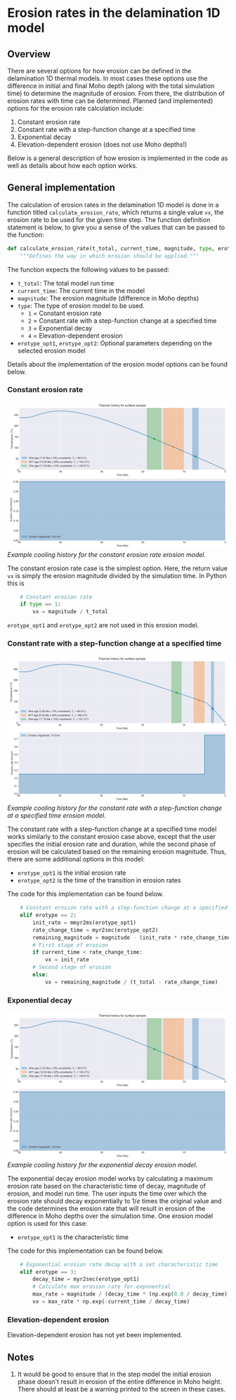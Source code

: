 # Erosion rates in the delamination 1D model

## Overview

There are several options for how erosion can be defined in the delamination 1D thermal models. In most cases these options use the difference in initial and final Moho depth (along with the total simulation time) to determine the magnitude of erosion. From there, the distribution of erosion rates with time can be determined. Planned (and implemented) options for the erosion rate calculation include:

1. Constant erosion rate
2. Constant rate with a step-function change at a specified time
3. Exponential decay
4. Elevation-dependent erosion (does not use Moho depths!)

Below is a general description of how erosion is implemented in the code as well as details about how each option works.

## General implementation

The calculation of erosion rates in the delamination 1D model is done in a function titled `calculate_erosion_rate`, which returns a single value `vx`, the erosion rate to be used for the given time step. The function definition statement is below, to give you a sense of the values that can be passed to the function:

```python
def calculate_erosion_rate(t_total, current_time, magnitude, type, erotype_opt1, erotype_opt2):
    """Defines the way in which erosion should be applied."""
```

The function expects the following values to be passed:

- `t_total`: The total model run time
- `current_time`: The current time in the model
- `magnitude`: The erosion magnitude (difference in Moho depths)
- `type`: The type of erosion model to be used.
  - `1` = Constant erosion rate
  - `2` = Constant rate with a step-function change at a specified time
  - `3` = Exponential decay
  - `4` = Elevation-dependent erosion
- `erotype_opt1`, `erotype_opt2`: Optional parameters depending on the selected erosion model

Details about the implementation of the erosion model options can be found below.

### Constant erosion rate

![Constant erosion rate model example](../png/cooling_hist_erotype1.png)<br/>
*Example cooling history for the constant erosion rate erosion model.*

The constant erosion rate case is the simplest option. Here, the return value `vx` is simply the erosion magnitude divided by the simulation time. In Python this is

```python
    # Constant erosion rate
    if type == 1:
        vx = magnitude / t_total
```

`erotype_opt1` and `erotype_opt2` are not used in this erosion model.

### Constant rate with a step-function change at a specified time

![Step-function change in erosion rate model example](../png/cooling_hist_erotype2.png)<br/>
*Example cooling history for the constant rate with a step-function change at a specified time erosion model.*

The constant rate with a step-function change at a specified time model works similarly to the constant erosion case above, except that the user specifies the initial erosion rate and duration, while the second phase of erosion will be calculated based on the remaining erosion magnitude. Thus, there are some additional options in this model:

- `erotype_opt1` is the initial erosion rate
- `erotype_opt2` is the time of the transition in erosion rates

The code for this implementation can be found below.

```python
    # Constant erosion rate with a step-function change at a specified time
    elif erotype == 2:
        init_rate = mmyr2ms(erotype_opt1)
        rate_change_time = myr2sec(erotype_opt2)
        remaining_magnitude = magnitude - (init_rate * rate_change_time)
        # First stage of erosion
        if current_time < rate_change_time:
            vx = init_rate
        # Second stage of erosion
        else:
            vx = remaining_magnitude / (t_total - rate_change_time)
```

### Exponential decay

![Exponential decay in erosion rate model example](../png/cooling_hist_erotype1.png)<br/>
*Example cooling history for the exponential decay erosion model.*

The exponential decay erosion model works by calculating a maximum erosion rate based on the characteristic time of decay, magnitude of erosion, and model run time. The user inputs the time over which the erosion rate should decay exponentially to $1/e$ times the original value and the code determines the erosion rate that will result in erosion of the difference in Moho depths over the simulation time. One erosion model option is used for this case:

- `erotype_opt1` is the characteristic time

The code for this implementation can be found below.

```python
    # Exponential erosion rate decay with a set characteristic time
    elif erotype == 3:
        decay_time = myr2sec(erotype_opt1)
        # Calculate max erosion rate for exponential
        max_rate = magnitude / (decay_time * (np.exp(0.0 / decay_time) - np.exp(-t_total / decay_time)))
        vx = max_rate * np.exp(-current_time / decay_time)
```

### Elevation-dependent erosion

Elevation-dependent erosion has not yet been implemented.

## Notes

1. It would be good to ensure that in the step model the initial erosion phase doesn't result in erosion of the entire difference in Moho height. There should at least be a warning printed to the screen in these cases.
